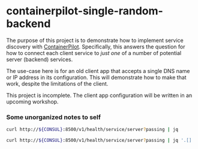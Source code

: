 # containerpilot-single-random-backend

The purpose of this project is to demonstrate how to implement service discovery with [ContainerPilot](https://www.joyent.com/containerpilot). Specifically, this answers the question for how to connect each client service to _just one_ of a number of potential server (backend) services.

The use-case here is for an old client app that accepts a single DNS name or IP address in its configuration. This will demonstrate how to make that work, despite the limitations of the client.

This project is incomplete. The client app configuration will be written in an upcoming workshop.

### Some unorganized notes to self

```bash
curl http://${CONSUL}:8500/v1/health/service/server?passing | jq

curl http://${CONSUL}:8500/v1/health/service/server?passing | jq '.[] | .Service.Address'
```

